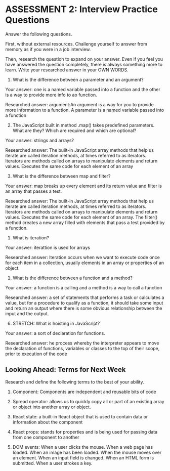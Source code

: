 # ASSESSMENT 2: Interview Practice Questions

Answer the following questions.

First, without external resources. Challenge yourself to answer from memory as if you were in a job interview.

Then, research the question to expand on your answer. Even if you feel you have answered the question completely, there is always something more to learn. Write your researched answer in your OWN WORDS.

1. What is the difference between a parameter and an argument?

Your answer: one is a named variable passed into a function and the other is a way to provide more info to ao function.

Researched answer: argument:An argument is a way for you to provide more information to a function. A parameter is a named variable passed into a function

2. The JavaScript built in method .map() takes predefined parameters. What are they? Which are required and which are optional?

Your answer: strings and arrays?

Researched answer: The built-in JavaScript array methods that help us iterate are called iteration methods, at times referred to as iterators. Iterators are methods called on arrays to manipulate elements and return values. Executes the same code for each element of an array

3. What is the difference between map and filter?

Your answer: map breaks up every element and its return value and filter is an array that passes a test.

Researched answer: The built-in JavaScript array methods that help us iterate are called iteration methods, at times referred to as iterators. Iterators are methods called on arrays to manipulate elements and return values. Executes the same code for each element of an array. The filter() method creates a new array filled with elements that pass a test provided by a function.

1. What is iteration?

Your answer: iterattion is used for arrays

Researched answer: Iteration occurs when we want to execute code once for each item in a collection, usually elements in an array or properties of an object.

1. What is the difference between a function and a method?

Your answer: a function is a calling and a method is a way to call a function

Researched answer: a set of statements that performs a task or calculates a value, but for a procedure to qualify as a function, it should take some input and return an output where there is some obvious relationship between the input and the output.

6. STRETCH: What is hoisting in JavaScript?

Your answer: a sort of declaration for functions.

Researched answer: he process whereby the interpreter appears to move the declaration of functions, variables or classes to the top of their scope, prior to execution of the code

## Looking Ahead: Terms for Next Week

Research and define the following terms to the best of your ability.

1. Component: Components are independent and reusable bits of code

2. Spread operator: allows us to quickly copy all or part of an existing array or object into another array or object.

3. React state: a built-in React object that is used to contain data or information about the component

4. React props: stands for properties and is being used for passing data from one component to another

5. DOM events: When a user clicks the mouse.
When a web page has loaded.
When an image has been loaded.
When the mouse moves over an element.
When an input field is changed.
When an HTML form is submitted.
When a user strokes a key.
